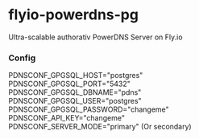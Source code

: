 # flyio-powerdns-pg
Ultra-scalable authorativ PowerDNS Server on Fly.io

### Config
PDNSCONF_GPGSQL_HOST="postgres"  
PDNSCONF_GPGSQL_PORT="5432"  
PDNSCONF_GPGSQL_DBNAME="pdns"  
PDNSCONF_GPGSQL_USER="postgres"  
PDNSCONF_GPGSQL_PASSWORD="changeme"  
PDNSCONF_API_KEY="changeme"  
PDNSCONF_SERVER_MODE="primary" (Or secondary)  
